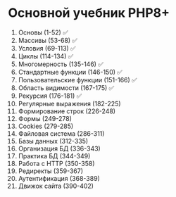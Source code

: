 # Основной учебник PHP8+

1. Основы (1-52) ✅
2. Массивы (53-68) ✅
3. Условия (69-113) ✅
4. Циклы (114-134) ✅
5. Многомерность (135-146) ✅
6. Стандартные функции (146-150) ✅
7. Пользовательские функции (151-166) ✅
8. Область видимости (167-175) ✅
9. Рекурсия (176-181) ✅
10. Регулярные выражения (182-225)
11. Формирование строк (226-248)
12. Формы (249-278)
13. Cookies (279-285)
14. Файловая система (286-311)
15. Базы данных (312-335)
16. Организация БД (336-343)
17. Практика БД (344-349)
18. Работа с HTTP (350-358)
19. Редиректы (359-367)
20. Аутентификация (368-389)
21. Движок сайта (390-402)
